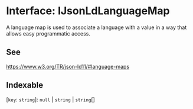 # Interface: IJsonLdLanguageMap

A language map is used to associate a language with a value in a way that allows easy programmatic access.

## See

https://www.w3.org/TR/json-ld11/#language-maps

## Indexable

\[`key`: `string`\]: `null` \| `string` \| `string`[]
